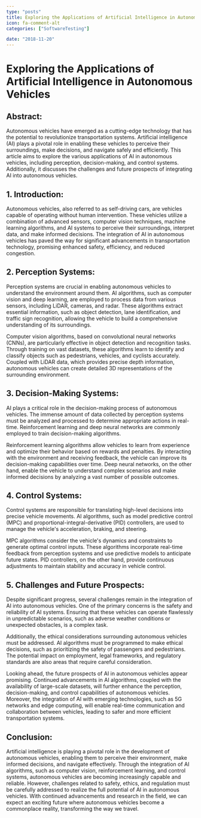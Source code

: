 ```yaml
---
type: "posts"
title: Exploring the Applications of Artificial Intelligence in Autonomous Vehicles
icon: fa-comment-alt
categories: ["SoftwareTesting"]

date: "2018-11-20"
---
```




# Exploring the Applications of Artificial Intelligence in Autonomous Vehicles

## Abstract:

Autonomous vehicles have emerged as a cutting-edge technology that has the potential to revolutionize transportation systems. Artificial intelligence (AI) plays a pivotal role in enabling these vehicles to perceive their surroundings, make decisions, and navigate safely and efficiently. This article aims to explore the various applications of AI in autonomous vehicles, including perception, decision-making, and control systems. Additionally, it discusses the challenges and future prospects of integrating AI into autonomous vehicles.

## 1. Introduction:

Autonomous vehicles, also referred to as self-driving cars, are vehicles capable of operating without human intervention. These vehicles utilize a combination of advanced sensors, computer vision techniques, machine learning algorithms, and AI systems to perceive their surroundings, interpret data, and make informed decisions. The integration of AI in autonomous vehicles has paved the way for significant advancements in transportation technology, promising enhanced safety, efficiency, and reduced congestion.

## 2. Perception Systems:

Perception systems are crucial in enabling autonomous vehicles to understand the environment around them. AI algorithms, such as computer vision and deep learning, are employed to process data from various sensors, including LiDAR, cameras, and radar. These algorithms extract essential information, such as object detection, lane identification, and traffic sign recognition, allowing the vehicle to build a comprehensive understanding of its surroundings.

Computer vision algorithms, based on convolutional neural networks (CNNs), are particularly effective in object detection and recognition tasks. Through training on vast datasets, these algorithms learn to identify and classify objects such as pedestrians, vehicles, and cyclists accurately. Coupled with LiDAR data, which provides precise depth information, autonomous vehicles can create detailed 3D representations of the surrounding environment.

## 3. Decision-Making Systems:

AI plays a critical role in the decision-making process of autonomous vehicles. The immense amount of data collected by perception systems must be analyzed and processed to determine appropriate actions in real-time. Reinforcement learning and deep neural networks are commonly employed to train decision-making algorithms.

Reinforcement learning algorithms allow vehicles to learn from experience and optimize their behavior based on rewards and penalties. By interacting with the environment and receiving feedback, the vehicle can improve its decision-making capabilities over time. Deep neural networks, on the other hand, enable the vehicle to understand complex scenarios and make informed decisions by analyzing a vast number of possible outcomes.

## 4. Control Systems:

Control systems are responsible for translating high-level decisions into precise vehicle movements. AI algorithms, such as model predictive control (MPC) and proportional-integral-derivative (PID) controllers, are used to manage the vehicle's acceleration, braking, and steering.

MPC algorithms consider the vehicle's dynamics and constraints to generate optimal control inputs. These algorithms incorporate real-time feedback from perception systems and use predictive models to anticipate future states. PID controllers, on the other hand, provide continuous adjustments to maintain stability and accuracy in vehicle control.

## 5. Challenges and Future Prospects:

Despite significant progress, several challenges remain in the integration of AI into autonomous vehicles. One of the primary concerns is the safety and reliability of AI systems. Ensuring that these vehicles can operate flawlessly in unpredictable scenarios, such as adverse weather conditions or unexpected obstacles, is a complex task.

Additionally, the ethical considerations surrounding autonomous vehicles must be addressed. AI algorithms must be programmed to make ethical decisions, such as prioritizing the safety of passengers and pedestrians. The potential impact on employment, legal frameworks, and regulatory standards are also areas that require careful consideration.

Looking ahead, the future prospects of AI in autonomous vehicles appear promising. Continued advancements in AI algorithms, coupled with the availability of large-scale datasets, will further enhance the perception, decision-making, and control capabilities of autonomous vehicles. Moreover, the integration of AI with emerging technologies, such as 5G networks and edge computing, will enable real-time communication and collaboration between vehicles, leading to safer and more efficient transportation systems.

## Conclusion:

Artificial intelligence is playing a pivotal role in the development of autonomous vehicles, enabling them to perceive their environment, make informed decisions, and navigate effectively. Through the integration of AI algorithms, such as computer vision, reinforcement learning, and control systems, autonomous vehicles are becoming increasingly capable and reliable. However, challenges related to safety, ethics, and regulation must be carefully addressed to realize the full potential of AI in autonomous vehicles. With continued advancements and research in the field, we can expect an exciting future where autonomous vehicles become a commonplace reality, transforming the way we travel.
